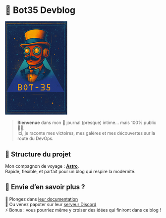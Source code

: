 # 🤖 Bot35 Devblog
<img src="public/assets/images/profil/bot-35-profil.png" width="200">

> **Bienvenue** dans mon 📖 journal (presque) intime... mais 100% public 🐱‍💻.  
> Ici, je raconte mes victoires, mes galères et mes découvertes sur la route du DevOps.

## 🍩 Structure du projet

Mon compagnon de voyage : **[Astro](https://astro.build)**.  
Rapide, flexible, et parfait pour un blog qui respire la modernité.

## 👀 Envie d’en savoir plus ?

📖 Plongez dans [leur documentation](https://docs.astro.build)  
💬 Ou venez papoter sur leur [serveur Discord](https://astro.build/chat)  
⚡ Bonus : vous pourriez même y croiser des idées qui finiront dans ce blog !
